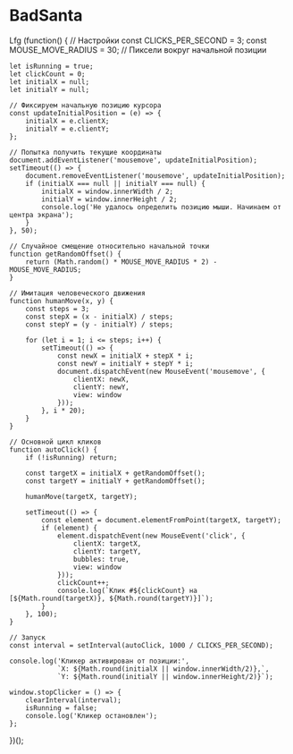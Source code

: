 # BadSanta
Lfg
(function() {
    // Настройки
    const CLICKS_PER_SECOND = 3;
    const MOUSE_MOVE_RADIUS = 30; // Пиксели вокруг начальной позиции
    
    let isRunning = true;
    let clickCount = 0;
    let initialX = null;
    let initialY = null;

    // Фиксируем начальную позицию курсора
    const updateInitialPosition = (e) => {
        initialX = e.clientX;
        initialY = e.clientY;
    };
    
    // Попытка получить текущие координаты
    document.addEventListener('mousemove', updateInitialPosition);
    setTimeout(() => {
        document.removeEventListener('mousemove', updateInitialPosition);
        if (initialX === null || initialY === null) {
            initialX = window.innerWidth / 2;
            initialY = window.innerHeight / 2;
            console.log('Не удалось определить позицию мыши. Начинаем от центра экрана');
        }
    }, 50);

    // Случайное смещение относительно начальной точки
    function getRandomOffset() {
        return (Math.random() * MOUSE_MOVE_RADIUS * 2) - MOUSE_MOVE_RADIUS;
    }

    // Имитация человеческого движения
    function humanMove(x, y) {
        const steps = 3;
        const stepX = (x - initialX) / steps;
        const stepY = (y - initialY) / steps;
        
        for (let i = 1; i <= steps; i++) {
            setTimeout(() => {
                const newX = initialX + stepX * i;
                const newY = initialY + stepY * i;
                document.dispatchEvent(new MouseEvent('mousemove', {
                    clientX: newX,
                    clientY: newY,
                    view: window
                }));
            }, i * 20);
        }
    }

    // Основной цикл кликов
    function autoClick() {
        if (!isRunning) return;

        const targetX = initialX + getRandomOffset();
        const targetY = initialY + getRandomOffset();
        
        humanMove(targetX, targetY);
        
        setTimeout(() => {
            const element = document.elementFromPoint(targetX, targetY);
            if (element) {
                element.dispatchEvent(new MouseEvent('click', {
                    clientX: targetX,
                    clientY: targetY,
                    bubbles: true,
                    view: window
                }));
                clickCount++;
                console.log(`Клик #${clickCount} на [${Math.round(targetX)}, ${Math.round(targetY)}]`);
            }
        }, 100);
    }

    // Запуск
    const interval = setInterval(autoClick, 1000 / CLICKS_PER_SECOND);
    
    console.log('Кликер активирован от позиции:', 
                `X: ${Math.round(initialX || window.innerWidth/2)},`,
                `Y: ${Math.round(initialY || window.innerHeight/2)}`);
    
    window.stopClicker = () => {
        clearInterval(interval);
        isRunning = false;
        console.log('Кликер остановлен');
    };
})();
